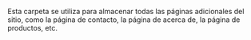 Esta carpeta se utiliza para almacenar todas las páginas adicionales del sitio, como la página de contacto, la página de acerca de, la página de productos, etc.